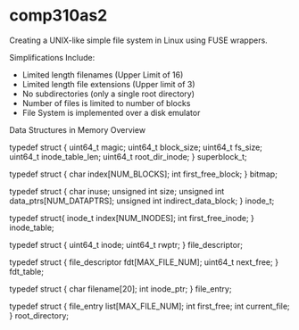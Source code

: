 # comp310as2
Creating a UNIX-like simple file system in Linux using FUSE wrappers.

Simplifications Include:

- Limited length filenames (Upper Limit of 16)
- Limited length file extensions (Upper limit of 3)
- No subdirectories (only a single root directory)
- Number of files is limited to number of blocks
- File System is implemented over a disk emulator







Data Structures in Memory Overview

typedef struct {
    uint64_t magic;
    uint64_t block_size;
    uint64_t fs_size;
    uint64_t inode_table_len;
    uint64_t root_dir_inode;
} superblock_t;


typedef struct {
    char index[NUM_BLOCKS];
    int first_free_block;
} bitmap;



typedef struct {
    char inuse;
    unsigned int size;
    unsigned int data_ptrs[NUM_DATAPTRS];
    unsigned int indirect_data_block;
} inode_t;


typedef struct{
  inode_t index[NUM_INODES];
  int first_free_inode;
} inode_table;

typedef struct {
    uint64_t inode;
    uint64_t rwptr;
} file_descriptor;

typedef struct {
    file_descriptor fdt[MAX_FILE_NUM];
    uint64_t next_free;
} fdt_table;

typedef struct {
    char filename[20];
    int inode_ptr;
} file_entry;

typedef struct {
    file_entry list[MAX_FILE_NUM];
    int first_free;
    int current_file;
} root_directory;
